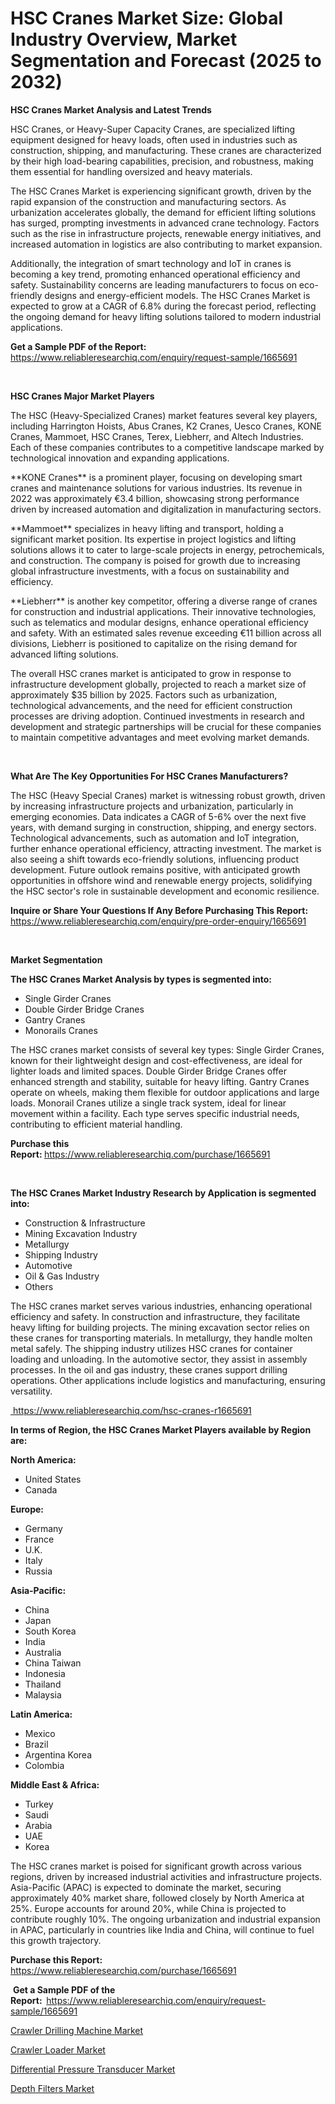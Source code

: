 <p><h1>HSC Cranes Market Size: Global Industry Overview, Market Segmentation and Forecast (2025 to 2032)</h1></p><p><strong>HSC Cranes Market Analysis and Latest Trends</strong></p>
<p><p>HSC Cranes, or Heavy-Super Capacity Cranes, are specialized lifting equipment designed for heavy loads, often used in industries such as construction, shipping, and manufacturing. These cranes are characterized by their high load-bearing capabilities, precision, and robustness, making them essential for handling oversized and heavy materials.</p><p>The HSC Cranes Market is experiencing significant growth, driven by the rapid expansion of the construction and manufacturing sectors. As urbanization accelerates globally, the demand for efficient lifting solutions has surged, prompting investments in advanced crane technology. Factors such as the rise in infrastructure projects, renewable energy initiatives, and increased automation in logistics are also contributing to market expansion. </p><p>Additionally, the integration of smart technology and IoT in cranes is becoming a key trend, promoting enhanced operational efficiency and safety. Sustainability concerns are leading manufacturers to focus on eco-friendly designs and energy-efficient models. The HSC Cranes Market is expected to grow at a CAGR of 6.8% during the forecast period, reflecting the ongoing demand for heavy lifting solutions tailored to modern industrial applications.</p></p>
<p><strong>Get a Sample PDF of the Report:&nbsp;</strong> <a href="https://www.reliableresearchiq.com/enquiry/request-sample/1665691?utm_campaign=1159&utm_medium=2&utm_source=Github&utm_content=ia&utm_term=17022025&utm_id=hsc-cranes">https://www.reliableresearchiq.com/enquiry/request-sample/1665691</a></p>
<p>&nbsp;</p>
<p><strong>HSC Cranes Major Market Players</strong></p>
<p><p>The HSC (Heavy-Specialized Cranes) market features several key players, including Harrington Hoists, Abus Cranes, K2 Cranes, Uesco Cranes, KONE Cranes, Mammoet, HSC Cranes, Terex, Liebherr, and Altech Industries. Each of these companies contributes to a competitive landscape marked by technological innovation and expanding applications.</p><p>**KONE Cranes** is a prominent player, focusing on developing smart cranes and maintenance solutions for various industries. Its revenue in 2022 was approximately €3.4 billion, showcasing strong performance driven by increased automation and digitalization in manufacturing sectors.</p><p>**Mammoet** specializes in heavy lifting and transport, holding a significant market position. Its expertise in project logistics and lifting solutions allows it to cater to large-scale projects in energy, petrochemicals, and construction. The company is poised for growth due to increasing global infrastructure investments, with a focus on sustainability and efficiency.</p><p>**Liebherr** is another key competitor, offering a diverse range of cranes for construction and industrial applications. Their innovative technologies, such as telematics and modular designs, enhance operational efficiency and safety. With an estimated sales revenue exceeding €11 billion across all divisions, Liebherr is positioned to capitalize on the rising demand for advanced lifting solutions.</p><p>The overall HSC cranes market is anticipated to grow in response to infrastructure development globally, projected to reach a market size of approximately $35 billion by 2025. Factors such as urbanization, technological advancements, and the need for efficient construction processes are driving adoption. Continued investments in research and development and strategic partnerships will be crucial for these companies to maintain competitive advantages and meet evolving market demands.</p></p>
<p>&nbsp;</p>
<p><strong>What Are The Key Opportunities For HSC Cranes Manufacturers?</strong></p>
<p><p>The HSC (Heavy Special Cranes) market is witnessing robust growth, driven by increasing infrastructure projects and urbanization, particularly in emerging economies. Data indicates a CAGR of 5-6% over the next five years, with demand surging in construction, shipping, and energy sectors. Technological advancements, such as automation and IoT integration, further enhance operational efficiency, attracting investment. The market is also seeing a shift towards eco-friendly solutions, influencing product development. Future outlook remains positive, with anticipated growth opportunities in offshore wind and renewable energy projects, solidifying the HSC sector's role in sustainable development and economic resilience.</p></p>
<p><strong>Inquire or Share Your Questions If Any Before Purchasing This Report:</strong> <a href="https://www.reliableresearchiq.com/enquiry/pre-order-enquiry/1665691?utm_campaign=1159&utm_medium=2&utm_source=Github&utm_content=ia&utm_term=17022025&utm_id=hsc-cranes">https://www.reliableresearchiq.com/enquiry/pre-order-enquiry/1665691</a></p>
<p>&nbsp;</p>
<p><strong>Market Segmentation</strong></p>
<p><strong>The HSC Cranes Market Analysis by types is segmented into:</strong></p>
<p><ul><li>Single Girder Cranes</li><li>Double Girder Bridge Cranes</li><li>Gantry Cranes</li><li>Monorails Cranes</li></ul></p>
<p><p>The HSC cranes market consists of several key types: Single Girder Cranes, known for their lightweight design and cost-effectiveness, are ideal for lighter loads and limited spaces. Double Girder Bridge Cranes offer enhanced strength and stability, suitable for heavy lifting. Gantry Cranes operate on wheels, making them flexible for outdoor applications and large loads. Monorail Cranes utilize a single track system, ideal for linear movement within a facility. Each type serves specific industrial needs, contributing to efficient material handling.</p></p>
<p><strong>Purchase this Report:&nbsp;</strong><a href="https://www.reliableresearchiq.com/purchase/1665691?utm_campaign=1159&utm_medium=2&utm_source=Github&utm_content=ia&utm_term=17022025&utm_id=hsc-cranes">https://www.reliableresearchiq.com/purchase/1665691</a></p>
<p>&nbsp;</p>
<p><strong>The HSC Cranes Market Industry Research by Application is segmented into:</strong></p>
<p><ul><li>Construction & Infrastructure</li><li>Mining Excavation Industry</li><li>Metallurgy</li><li>Shipping Industry</li><li>Automotive</li><li>Oil & Gas Industry</li><li>Others</li></ul></p>
<p><p>The HSC cranes market serves various industries, enhancing operational efficiency and safety. In construction and infrastructure, they facilitate heavy lifting for building projects. The mining excavation sector relies on these cranes for transporting materials. In metallurgy, they handle molten metal safely. The shipping industry utilizes HSC cranes for container loading and unloading. In the automotive sector, they assist in assembly processes. In the oil and gas industry, these cranes support drilling operations. Other applications include logistics and manufacturing, ensuring versatility.</p></p>
<p><a href="https://www.reliableresearchiq.com/hsc-cranes-r1665691?utm_campaign=1159&utm_medium=2&utm_source=Github&utm_content=ia&utm_term=17022025&utm_id=hsc-cranes">&nbsp;https://www.reliableresearchiq.com/hsc-cranes-r1665691</a></p>
<p><strong>In terms of Region, the HSC Cranes Market Players available by Region are:</strong></p>
<p>
    <p> <strong> North America: </strong>
        <ul>
            <li>United States</li>
            <li>Canada</li>
        </ul>
        </p> 
    <p> <strong> Europe: </strong>
        <ul>
            <li>Germany</li>
            <li>France</li>
            <li>U.K.</li>
            <li>Italy</li>
            <li>Russia</li>
        </ul>
        </p> 
    <p> <strong> Asia-Pacific: </strong>
        <ul>
            <li>China</li>
            <li>Japan</li>
            <li>South Korea</li>
            <li>India</li>
            <li>Australia</li>
            <li>China Taiwan</li>
            <li>Indonesia</li>
            <li>Thailand</li>
            <li>Malaysia</li>
        </ul>
        </p> 
    <p> <strong> Latin America: </strong>
        <ul>
            <li>Mexico</li>
            <li>Brazil</li>
            <li>Argentina Korea</li>
            <li>Colombia</li>
        </ul>
        </p> 
    <p> <strong> Middle East & Africa: </strong>
        <ul>
            <li>Turkey</li>
            <li>Saudi</li>
            <li>Arabia</li>
            <li>UAE</li>
            <li>Korea</li>
        </ul>
    </p>
    </p>
<p><p>The HSC cranes market is poised for significant growth across various regions, driven by increased industrial activities and infrastructure projects. Asia-Pacific (APAC) is expected to dominate the market, securing approximately 40% market share, followed closely by North America at 25%. Europe accounts for around 20%, while China is projected to contribute roughly 10%. The ongoing urbanization and industrial expansion in APAC, particularly in countries like India and China, will continue to fuel this growth trajectory.</p></p>
<p><strong>Purchase this Report: </strong><a href="https://www.reliableresearchiq.com/purchase/1665691?utm_campaign=1159&utm_medium=2&utm_source=Github&utm_content=ia&utm_term=17022025&utm_id=hsc-cranes">https://www.reliableresearchiq.com/purchase/1665691</a></p>
<p>&nbsp;<strong>Get a Sample PDF of the Report:&nbsp;&nbsp;</strong><a href="https://www.reliableresearchiq.com/enquiry/request-sample/1665691?utm_campaign=1159&utm_medium=2&utm_source=Github&utm_content=ia&utm_term=17022025&utm_id=hsc-cranes">https://www.reliableresearchiq.com/enquiry/request-sample/1665691</a></p>
<p><strong></strong></p>
<p><p><a href="https://github.com/rrosasdaunas/Market-Research-Report-List-1/blob/main/crawler-drilling-machine-market.md?utm_campaign=1159&utm_medium=2&utm_source=Github&utm_content=ia&utm_term=17022025&utm_id=hsc-cranes">Crawler Drilling Machine Market</a></p><p><a href="https://github.com/ansanokajabi/Market-Research-Report-List-1/blob/main/crawler-loader-market.md?utm_campaign=1159&utm_medium=2&utm_source=Github&utm_content=ia&utm_term=17022025&utm_id=hsc-cranes">Crawler Loader Market</a></p><p><a href="https://github.com/zoccohaniech/Market-Research-Report-List-1/blob/main/differential-pressure-transducer-market.md?utm_campaign=1159&utm_medium=2&utm_source=Github&utm_content=ia&utm_term=17022025&utm_id=hsc-cranes">Differential Pressure Transducer Market</a></p><p><a href="https://github.com/ancsyanagha/Market-Research-Report-List-1/blob/main/depth-filters-market.md?utm_campaign=1159&utm_medium=2&utm_source=Github&utm_content=ia&utm_term=17022025&utm_id=hsc-cranes">Depth Filters Market</a></p></p>
